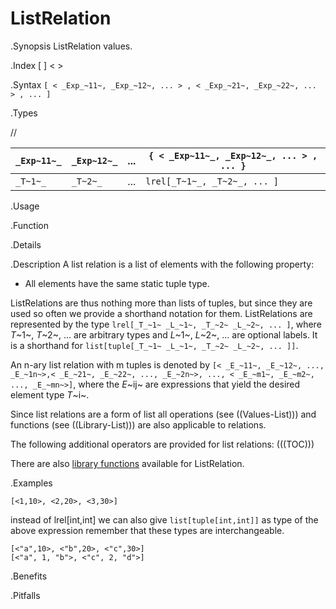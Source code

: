 # ListRelation

.Synopsis
ListRelation values.

.Index
[ ] < >

.Syntax
`[ < _Exp_~11~, _Exp_~12~, ... > , < _Exp_~21~, _Exp_~22~, ... > , ... ]`

.Types

//


| `_Exp~11~_` |  `_Exp~12~_` |  ...  | `{ < _Exp~11~_, _Exp~12~_, ... > , ... }`   |
| --- | --- | --- | --- |
| `_T~1~_`    |    `_T~2~_`  |  ...  |  `lrel[_T~1~_, _T~2~_, ... ]`               |


.Usage

.Function

.Details

.Description
A list relation is a list of elements with the following property:

*  All elements have the same static tuple type.


ListRelations are thus nothing more than lists of tuples, but since they are used so often we provide a shorthand notation for them.
ListRelations are represented by the type `lrel[_T_~1~ _L_~1~, _T_~2~ _L_~2~, ... ]`, where _T_~1~, _T_~2~, ... are arbitrary types and
_L_~1~, _L_~2~, ... are optional labels. It is a shorthand for `list[tuple[_T_~1~ _L_~1~, _T_~2~ _L_~2~, ... ]]`.

An n-ary list relation with m tuples is denoted by
 `[< _E_~11~, _E_~12~, ..., _E_~1n~>,< _E_~21~, _E_~22~, ..., _E_~2n~>, ..., < _E_~m1~, _E_~m2~, ..., _E_~mn~>]`, 
where the _E_~ij~ are expressions that yield the desired element type _T_~i~.

Since list relations are a form of list all operations (see ((Values-List))) and functions
(see ((Library-List))) are also applicable to relations.

The following additional operators are provided for list relations:
(((TOC)))

There are also [library functions]((Library:Prelude-ListRelation)) available for ListRelation.


.Examples
```rascal-shell
[<1,10>, <2,20>, <3,30>]
```
instead of lrel[int,int] we can also give `list[tuple[int,int]]` as type of the above expression
remember that these types are interchangeable.
```rascal-shell,continue
[<"a",10>, <"b",20>, <"c",30>]
[<"a", 1, "b">, <"c", 2, "d">]
```

.Benefits

.Pitfalls

